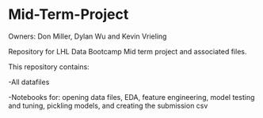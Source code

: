 # Mid-Term-Project
Owners: Don Miller, Dylan Wu and Kevin Vrieling

Repository for LHL Data Bootcamp Mid term project and associated files.

This repository contains:

-All datafiles 

-Notebooks for: opening data files, EDA, feature engineering, model testing and tuning, pickling models, and creating the submission csv
